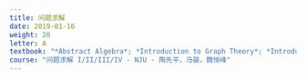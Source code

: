 ```yaml
---
title: 问题求解
date: 2019-01-16
weight: 20
letter: A
textbook: "*Abstract Algebra*; *Introduction to Graph Theory*; *Introduction to Algorithm*; *Discrete Mathematics for Computer Science*"
course: "问题求解 I/II/III/IV - NJU - 陶先平，马骏，魏恒峰"
---
```

